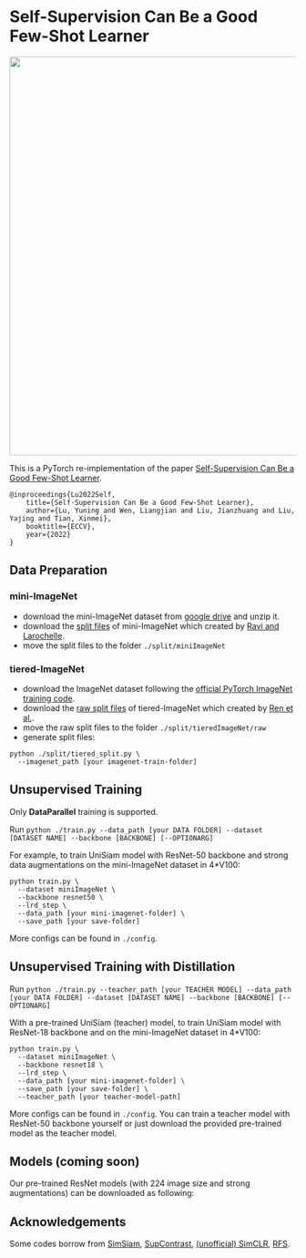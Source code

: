# Self-Supervision Can Be a Good Few-Shot Learner

<p align="center">
  <img src="https://user-images.githubusercontent.com/60600462/179650280-165db647-31d9-42b1-a69f-f726f2f0c12d.png" width="700">
</p>

This is a PyTorch re-implementation of the paper [Self-Supervision Can Be a Good Few-Shot Learner](https://github.com/bbbdylan/unisiam).


```
@inproceedings{Lu2022Self,
	title={Self-Supervision Can Be a Good Few-Shot Learner},
	author={Lu, Yuning and Wen, Liangjian and Liu, Jianzhuang and Liu, Yajing and Tian, Xinmei},
	booktitle={ECCV},
	year={2022}
}
```


## Data Preparation
### mini-ImageNet
* download the mini-ImageNet dataset from [google drive](https://drive.google.com/file/d/1BfEBMlrf5UT4aNOoJPaa83CgbGWZAAAk/view?usp=sharing) and unzip it.
* download the [split files](https://github.com/twitter/meta-learning-lstm/tree/master/data/miniImagenet) of mini-ImageNet which created by [Ravi and Larochelle](https://openreview.net/pdf?id=rJY0-Kcll).
* move the split files to the folder `./split/miniImageNet`

### tiered-ImageNet
* download the ImageNet dataset following the [official PyTorch ImageNet training code](https://github.com/pytorch/examples/tree/master/imagenet).
* download the [raw split files](https://github.com/yaoyao-liu/tiered-imagenet-tools/tree/master/tiered_imagenet_split) of tiered-ImageNet which created by [Ren et al.](https://arxiv.org/pdf/1803.00676.pdf).
* move the raw split files to the folder `./split/tieredImageNet/raw`
* generate split files:
```
python ./split/tiered_split.py \
  --imagenet_path [your imagenet-train-folder]
```


## Unsupervised Training

Only **DataParallel** training is supported.

Run 
```python ./train.py --data_path [your DATA FOLDER] --dataset [DATASET NAME] --backbone [BACKBONE] [--OPTIONARG]```

For example, to train UniSiam model with ResNet-50 backbone and strong data augmentations on the mini-ImageNet dataset in 4*V100:
```
python train.py \
  --dataset miniImageNet \
  --backbone resnet50 \
  --lrd_step \
  --data_path [your mini-imagenet-folder] \
  --save_path [your save-folder]
```

More configs can be found in `./config`.


## Unsupervised Training with Distillation

Run 
```python ./train.py --teacher_path [your TEACHER MODEL] --data_path [your DATA FOLDER] --dataset [DATASET NAME] --backbone [BACKBONE] [--OPTIONARG]```

With a pre-trained UniSiam (teacher) model, to train UniSiam model with ResNet-18 backbone and on the mini-ImageNet dataset in 4*V100:
```
python train.py \
  --dataset miniImageNet \
  --backbone resnet18 \
  --lrd_step \
  --data_path [your mini-imagenet-folder] \
  --save_path [your save-folder] \
  --teacher_path [your teacher-model-path]
```

More configs can be found in `./config`. You can train a teacher model with ResNet-50 backbone yourself or just download the provided pre-trained model as the teacher model.


## Models (coming soon)

Our pre-trained ResNet models (with 224 image size and strong augmentations) can be downloaded as following:


## Acknowledgements

Some codes borrow from [SimSiam](https://github.com/facebookresearch/simsiam), [SupContrast](https://github.com/HobbitLong/SupContrast), [(unofficial) SimCLR](https://github.com/AndrewAtanov/simclr-pytorch), [RFS](https://github.com/WangYueFt/rfs).
